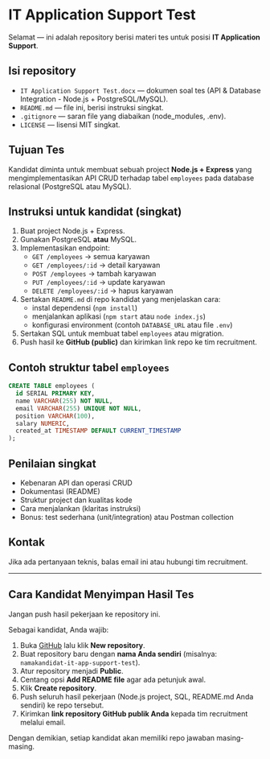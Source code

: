 # IT Application Support Test

Selamat — ini adalah repository berisi materi tes untuk posisi **IT Application Support**.

## Isi repository
- `IT Application Support Test.docx` — dokumen soal tes (API & Database Integration - Node.js + PostgreSQL/MySQL).
- `README.md` — file ini, berisi instruksi singkat.
- `.gitignore` — saran file yang diabaikan (node_modules, .env).
- `LICENSE` — lisensi MIT singkat.

## Tujuan Tes
Kandidat diminta untuk membuat sebuah project **Node.js + Express** yang mengimplementasikan API CRUD terhadap tabel `employees` pada database relasional (PostgreSQL atau MySQL).

## Instruksi untuk kandidat (singkat)
1. Buat project Node.js + Express.
2. Gunakan PostgreSQL **atau** MySQL.
3. Implementasikan endpoint:
   - `GET /employees` → semua karyawan
   - `GET /employees/:id` → detail karyawan
   - `POST /employees` → tambah karyawan
   - `PUT /employees/:id` → update karyawan
   - `DELETE /employees/:id` → hapus karyawan
4. Sertakan `README.md` di repo kandidat yang menjelaskan cara:
   - instal dependensi (`npm install`)
   - menjalankan aplikasi (`npm start` atau `node index.js`)
   - konfigurasi environment (contoh `DATABASE_URL` atau file `.env`)
5. Sertakan SQL untuk membuat tabel `employees` atau migration.
6. Push hasil ke **GitHub (public)** dan kirimkan link repo ke tim recruitment.

## Contoh struktur tabel `employees`
```sql
CREATE TABLE employees (
  id SERIAL PRIMARY KEY,
  name VARCHAR(255) NOT NULL,
  email VARCHAR(255) UNIQUE NOT NULL,
  position VARCHAR(100),
  salary NUMERIC,
  created_at TIMESTAMP DEFAULT CURRENT_TIMESTAMP
);
```

## Penilaian singkat
- Kebenaran API dan operasi CRUD
- Dokumentasi (README)
- Struktur project dan kualitas kode
- Cara menjalankan (klaritas instruksi)
- Bonus: test sederhana (unit/integration) atau Postman collection

## Kontak
Jika ada pertanyaan teknis, balas email ini atau hubungi tim recruitment.



---

## Cara Kandidat Menyimpan Hasil Tes

Jangan push hasil pekerjaan ke repository ini.

Sebagai kandidat, Anda wajib:

1. Buka [GitHub](https://github.com) lalu klik **New repository**.
2. Buat repository baru dengan **nama Anda sendiri** (misalnya: `namakandidat-it-app-support-test`).
3. Atur repository menjadi **Public**.
4. Centang opsi **Add README file** agar ada petunjuk awal.
5. Klik **Create repository**.
6. Push seluruh hasil pekerjaan (Node.js project, SQL, README.md Anda sendiri) ke repo tersebut.
7. Kirimkan **link repository GitHub publik Anda** kepada tim recruitment melalui email.

Dengan demikian, setiap kandidat akan memiliki repo jawaban masing-masing.
